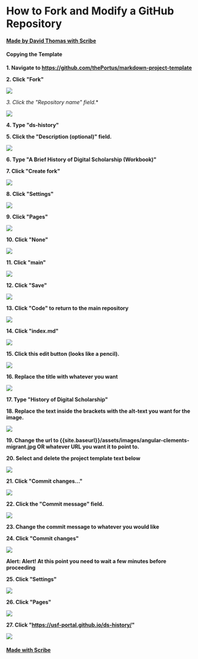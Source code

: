 # How to Fork and Modify a GitHub Repository
#### [Made by David Thomas with Scribe](https://scribehow.com/shared/How_to_Fork_and_Modify_a_GitHub_Repository__1Mce3W7tQ7qXB2oKGKpnJA)


#### Copying the Template

**1. Navigate to https://github.com/thePortus/markdown-project-template**

**2. Click "Fork"**

![](https://ajeuwbhvhr.cloudimg.io/colony-recorder.s3.amazonaws.com/files/2023-07-26/8d5951fb-6eca-4a06-85b8-00eaf74155b8/ascreenshot.jpeg?tl_px=896,0&br_px=1756,480&force_format=png&width=560.0&wat_scale=50&wat=1&wat_opacity=0.7&wat_gravity=northwest&wat_url=https://colony-recorder.s3.us-west-1.amazonaws.com/images/watermarks/FB923C_standard.png&wat_pad=262,71)

**3. Click the "Repository name*" field.**

![](https://ajeuwbhvhr.cloudimg.io/colony-recorder.s3.amazonaws.com/files/2023-07-26/9d1351e1-ad37-45e0-8755-89ddbcd5376a/ascreenshot.jpeg?tl_px=349,86&br_px=1209,567&force_format=png&width=560.0&wat_scale=50&wat=1&wat_opacity=0.7&wat_gravity=northwest&wat_url=https://colony-recorder.s3.us-west-1.amazonaws.com/images/watermarks/FB923C_standard.png&wat_pad=262,138)

**4. Type "ds-history"**

**5. Click the "Description (optional)" field.**

![](https://ajeuwbhvhr.cloudimg.io/colony-recorder.s3.amazonaws.com/files/2023-07-26/d1be8e30-5b70-45aa-8f3a-bc9f3b127d1d/ascreenshot.jpeg?tl_px=612,228&br_px=1472,709&force_format=png&width=560.0&wat_scale=50&wat=1&wat_opacity=0.7&wat_gravity=northwest&wat_url=https://colony-recorder.s3.us-west-1.amazonaws.com/images/watermarks/FB923C_standard.png&wat_pad=262,138)

**6. Type "A Brief History of Digital Scholarship (Workbook)"**

**7. Click "Create fork"**

![](https://ajeuwbhvhr.cloudimg.io/colony-recorder.s3.amazonaws.com/files/2023-07-26/141e8ba0-14f7-4c9b-8c3d-d5cf23606496/ascreenshot.jpeg?tl_px=836,400&br_px=1696,881&force_format=png&width=560.0&wat_scale=50&wat=1&wat_opacity=0.7&wat_gravity=northwest&wat_url=https://colony-recorder.s3.us-west-1.amazonaws.com/images/watermarks/FB923C_standard.png&wat_pad=262,144)

**8. Click "Settings"**

![](https://ajeuwbhvhr.cloudimg.io/colony-recorder.s3.amazonaws.com/files/2023-07-26/d4ea84cc-4697-403c-a98b-b411f896c8ef/ascreenshot.jpeg?tl_px=358,0&br_px=1218,480&force_format=png&width=560.0&wat_scale=50&wat=1&wat_opacity=0.7&wat_gravity=northwest&wat_url=https://colony-recorder.s3.us-west-1.amazonaws.com/images/watermarks/FB923C_standard.png&wat_pad=261,31)

**9. Click "Pages"**

![](https://ajeuwbhvhr.cloudimg.io/colony-recorder.s3.amazonaws.com/files/2023-07-26/bd2c964d-7ccf-4aaa-ab3b-77190c201bfe/ascreenshot.jpeg?tl_px=0,285&br_px=859,766&force_format=png&width=560.0&wat_scale=50&wat=1&wat_opacity=0.7&wat_gravity=northwest&wat_url=https://colony-recorder.s3.us-west-1.amazonaws.com/images/watermarks/FB923C_standard.png&wat_pad=241,138)

**10. Click "None"**

![](https://ajeuwbhvhr.cloudimg.io/colony-recorder.s3.amazonaws.com/files/2023-07-26/e645cf66-1902-43a8-9f40-0edcbabd9596/ascreenshot.jpeg?tl_px=292,197&br_px=1152,678&force_format=png&width=560.0&wat_scale=50&wat=1&wat_opacity=0.7&wat_gravity=northwest&wat_url=https://colony-recorder.s3.us-west-1.amazonaws.com/images/watermarks/FB923C_standard.png&wat_pad=262,138)

**11. Click "main"**

![](https://ajeuwbhvhr.cloudimg.io/colony-recorder.s3.amazonaws.com/files/2023-07-26/512305cc-94da-49fa-a4df-c3663fbe873c/ascreenshot.jpeg?tl_px=324,326&br_px=1184,807&force_format=png&width=560.0&wat_scale=50&wat=1&wat_opacity=0.7&wat_gravity=northwest&wat_url=https://colony-recorder.s3.us-west-1.amazonaws.com/images/watermarks/FB923C_standard.png&wat_pad=262,138)

**12. Click "Save"**

![](https://ajeuwbhvhr.cloudimg.io/colony-recorder.s3.amazonaws.com/files/2023-07-26/8748c630-f7f6-4bd8-8272-3fc7652295e8/ascreenshot.jpeg?tl_px=502,205&br_px=1362,686&force_format=png&width=560.0&wat_scale=50&wat=1&wat_opacity=0.7&wat_gravity=northwest&wat_url=https://colony-recorder.s3.us-west-1.amazonaws.com/images/watermarks/FB923C_standard.png&wat_pad=262,138)

**13. Click "Code" to return to the main repository**

![](https://ajeuwbhvhr.cloudimg.io/colony-recorder.s3.amazonaws.com/files/2023-07-26/729eabdf-2e5d-4bdc-aec9-2385b6db5868/ascreenshot.jpeg?tl_px=0,0&br_px=859,480&force_format=png&width=560.0&wat_scale=50&wat=1&wat_opacity=0.7&wat_gravity=northwest&wat_url=https://colony-recorder.s3.us-west-1.amazonaws.com/images/watermarks/FB923C_standard.png&wat_pad=21,36)

**14. Click "index.md"**

![](https://ajeuwbhvhr.cloudimg.io/colony-recorder.s3.amazonaws.com/files/2023-07-26/568ba1a2-3635-4f03-97d3-3872954bbe09/ascreenshot.jpeg?tl_px=0,0&br_px=859,480&force_format=png&width=560.0&wat_scale=50&wat=1&wat_opacity=0.7&wat_gravity=northwest&wat_url=https://colony-recorder.s3.us-west-1.amazonaws.com/images/watermarks/FB923C_standard.png&wat_pad=252,56)

**15. Click this edit button (looks like a pencil).**

![](https://ajeuwbhvhr.cloudimg.io/colony-recorder.s3.amazonaws.com/files/2023-07-26/77d10a0d-5839-471c-97e4-6891a7b70b4d/ascreenshot.jpeg?tl_px=1060,12&br_px=1920,493&force_format=png&width=560.0&wat_scale=50&wat=1&wat_opacity=0.7&wat_gravity=northwest&wat_url=https://colony-recorder.s3.us-west-1.amazonaws.com/images/watermarks/FB923C_standard.png&wat_pad=495,138)

**16. Replace the title with whatever you want**

![](https://ajeuwbhvhr.cloudimg.io/colony-recorder.s3.amazonaws.com/files/2023-07-26/e27903ff-81ad-4f38-9122-f4a1bce6c25b/ascreenshot.jpeg?tl_px=124,0&br_px=983,480&force_format=png&width=560.0&wat_scale=50&wat=1&wat_opacity=0.7&wat_gravity=northwest&wat_url=https://colony-recorder.s3.us-west-1.amazonaws.com/images/watermarks/FB923C_standard.png&wat_pad=262,135)

**17. Type "History of Digital Scholarship"**

**18. Replace the text inside the brackets with the alt-text you want for the image.**

![](https://ajeuwbhvhr.cloudimg.io/colony-recorder.s3.amazonaws.com/files/2023-07-26/9af75b29-5833-4b41-9b78-21ec5a9e7158/ascreenshot.jpeg?tl_px=161,197&br_px=1021,678&force_format=png&width=560.0&wat_scale=50&wat=1&wat_opacity=0.7&wat_gravity=northwest&wat_url=https://colony-recorder.s3.us-west-1.amazonaws.com/images/watermarks/FB923C_standard.png&wat_pad=262,138)

**19. Change the url to {{site.baseurl}}/assets/images/angular-clements-migrant.jpg OR whatever URL you want it to point to.**

**20. Select and delete the project template text below**

![](https://ajeuwbhvhr.cloudimg.io/colony-recorder.s3.amazonaws.com/files/2023-07-26/66fc97c8-aa0c-4fac-9231-23f20c907c50/ascreenshot.jpeg?tl_px=586,400&br_px=1446,881&force_format=png&width=560.0&wat_scale=50&wat=1&wat_opacity=0.7&wat_gravity=northwest&wat_url=https://colony-recorder.s3.us-west-1.amazonaws.com/images/watermarks/FB923C_standard.png&wat_pad=261,143)

**21. Click "Commit changes..."**

![](https://ajeuwbhvhr.cloudimg.io/colony-recorder.s3.amazonaws.com/files/2023-07-26/835b6b57-4333-4588-819e-2e46d3a9fa8c/ascreenshot.jpeg?tl_px=1060,0&br_px=1920,480&force_format=png&width=560.0&wat_scale=50&wat=1&wat_opacity=0.7&wat_gravity=northwest&wat_url=https://colony-recorder.s3.us-west-1.amazonaws.com/images/watermarks/FB923C_standard.png&wat_pad=486,69)

**22. Click the "Commit message" field.**

![](https://ajeuwbhvhr.cloudimg.io/colony-recorder.s3.amazonaws.com/files/2023-07-26/70b08d5e-fcc9-4fcb-87d3-60b30d63b2e7/ascreenshot.jpeg?tl_px=439,49&br_px=1299,530&force_format=png&width=560.0&wat_scale=50&wat=1&wat_opacity=0.7&wat_gravity=northwest&wat_url=https://colony-recorder.s3.us-west-1.amazonaws.com/images/watermarks/FB923C_standard.png&wat_pad=262,138)

**23. Change the commit message to whatever you would like**

**24. Click "Commit changes"**

![](https://ajeuwbhvhr.cloudimg.io/colony-recorder.s3.amazonaws.com/files/2023-07-26/23e9ef78-1f22-4649-b45d-14a9c4e93dd1/ascreenshot.jpeg?tl_px=690,400&br_px=1550,881&force_format=png&width=560.0&wat_scale=50&wat=1&wat_opacity=0.7&wat_gravity=northwest&wat_url=https://colony-recorder.s3.us-west-1.amazonaws.com/images/watermarks/FB923C_standard.png&wat_pad=262,149)

**Alert: Alert! At this point you need to wait a few minutes before proceeding**

**25. Click "Settings"**

![](https://ajeuwbhvhr.cloudimg.io/colony-recorder.s3.amazonaws.com/files/2023-07-26/c8eb2df2-1858-4ba8-ac61-e676295cf14c/ascreenshot.jpeg?tl_px=365,0&br_px=1225,480&force_format=png&width=560.0&wat_scale=50&wat=1&wat_opacity=0.7&wat_gravity=northwest&wat_url=https://colony-recorder.s3.us-west-1.amazonaws.com/images/watermarks/FB923C_standard.png&wat_pad=261,30)

**26. Click "Pages"**

![](https://ajeuwbhvhr.cloudimg.io/colony-recorder.s3.amazonaws.com/files/2023-07-26/11bcf05f-495b-49f6-8271-fcdd72925419/ascreenshot.jpeg?tl_px=0,294&br_px=859,775&force_format=png&width=560.0&wat_scale=50&wat=1&wat_opacity=0.7&wat_gravity=northwest&wat_url=https://colony-recorder.s3.us-west-1.amazonaws.com/images/watermarks/FB923C_standard.png&wat_pad=248,138)

**27. Click "https://usf-portal.github.io/ds-history/"**

![](https://ajeuwbhvhr.cloudimg.io/colony-recorder.s3.amazonaws.com/files/2023-07-26/2dc9b220-4e7b-46c8-b97a-004563e78492/ascreenshot.jpeg?tl_px=596,9&br_px=1456,490&force_format=png&width=560.0&wat_scale=50&wat=1&wat_opacity=0.7&wat_gravity=northwest&wat_url=https://colony-recorder.s3.us-west-1.amazonaws.com/images/watermarks/FB923C_standard.png&wat_pad=261,138)
#### [Made with Scribe](https://scribehow.com/shared/How_to_Fork_and_Modify_a_GitHub_Repository__1Mce3W7tQ7qXB2oKGKpnJA)


